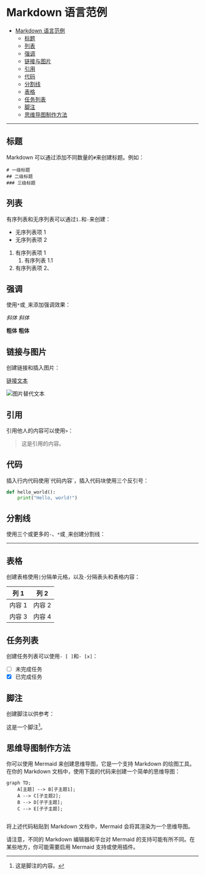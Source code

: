 # Markdown 语言范例

<!-- @import "[TOC]" {cmd="toc" depthFrom=1 depthTo=6 orderedList=false} -->

<!-- code_chunk_output -->

- [Markdown 语言范例](#markdown-语言范例)
  - [标题](#标题)
  - [列表](#列表)
  - [强调](#强调)
  - [链接与图片](#链接与图片)
  - [引用](#引用)
  - [代码](#代码)
  - [分割线](#分割线)
  - [表格](#表格)
  - [任务列表](#任务列表)
  - [脚注](#脚注)
  - [思维导图制作方法](#思维导图制作方法)

<!-- /code_chunk_output -->

---

## 标题

Markdown 可以通过添加不同数量的`#`来创建标题。例如：

```
# 一级标题
## 二级标题
### 三级标题
```

## 列表

有序列表和无序列表可以通过`1.`和`-`来创建：

- 无序列表项 1
- 无序列表项 2

1. 有序列表项 1
   1. 有序列表 1.1
2. 有序列表项 2、

## 强调

使用`*`或`_`来添加强调效果：

_斜体_
_斜体_

**粗体**
**粗体**

## 链接与图片

创建链接和插入图片：

[链接文本](链接URL)

![图片替代文本](图片URL)

## 引用

引用他人的内容可以使用`>`：

> 这是引用的内容。

## 代码

插入行内代码使用\`代码内容\`，插入代码块使用三个反引号：

```python
def hello_world():
    print("Hello, world!")
```

## 分割线

使用三个或更多的`-`、`*`或`_`来创建分割线：

---

## 表格

创建表格使用`|`分隔单元格，以及`-`分隔表头和表格内容：

| 列 1   | 列 2   |
| ------ | ------ |
| 内容 1 | 内容 2 |
| 内容 3 | 内容 4 |

## 任务列表

创建任务列表可以使用`- [ ]`和`- [x]`：

- [ ] 未完成任务
- [x] 已完成任务

## 脚注

创建脚注以供参考：

这是一个脚注[^1]。

[^1]: 这是脚注的内容。

## 思维导图制作方法

你可以使用 Mermaid 来创建思维导图，它是一个支持 Markdown 的绘图工具。在你的 Markdown 文档中，使用下面的代码来创建一个简单的思维导图：

```mermaid
graph TD;
    A[主题] --> B[子主题1];
    A --> C[子主题2];
    B --> D[子子主题];
    C --> E[子子主题];


```

将上述代码粘贴到 Markdown 文档中，Mermaid 会将其渲染为一个思维导图。

请注意，不同的 Markdown 编辑器和平台对 Mermaid 的支持可能有所不同。在某些地方，你可能需要启用 Mermaid 支持或使用插件。
